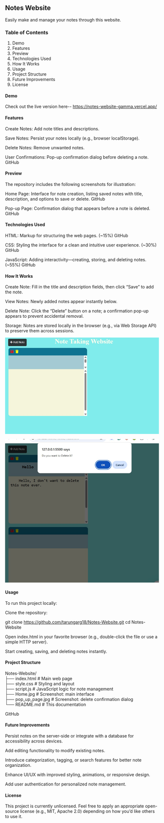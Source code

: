 ## Notes Website

Easily make and manage your notes through this website.

### Table of Contents
1. Demo
2. Features
3. Preview
4. Technologies Used
5. How It Works
6. Usage
7. Project Structure
8. Future Improvements
9. License

#### Demo
Check out the live version here-- https://notes-website-gamma.vercel.app/

#### Features
Create Notes: Add note titles and descriptions.

Save Notes: Persist your notes locally (e.g., browser localStorage).

Delete Notes: Remove unwanted notes.

User Confirmations: Pop-up confirmation dialog before deleting a note. 
GitHub

#### Preview

The repository includes the following screenshots for illustration:

Home Page: Interface for note creation, listing saved notes with title, description, and options to save or delete. 
GitHub

Pop-up Page: Confirmation dialog that appears before a note is deleted. 
GitHub

#### Technologies Used

HTML: Markup for structuring the web pages. (~15%) 
GitHub

CSS: Styling the interface for a clean and intuitive user experience. (~30%) 
GitHub

JavaScript: Adding interactivity—creating, storing, and deleting notes. (~55%) 
GitHub

#### How It Works

Create Note: Fill in the title and description fields, then click “Save” to add the note.

View Notes: Newly added notes appear instantly below.

Delete Note: Click the “Delete” button on a note; a confirmation pop-up appears to prevent accidental removal.

Storage: Notes are stored locally in the browser (e.g., via Web Storage API) to preserve them across sessions.


![Home page Include notes Title, discription, Save and delete option](https://github.com/tarungarg18/Notes-Website/blob/main/Home.jpg)

![Pop up page for confirmation](pop_up_page.jpg)

#### Usage

To run this project locally:

Clone the repository:

git clone https://github.com/tarungarg18/Notes-Website.git
cd Notes-Website


Open index.html in your favorite browser (e.g., double-click the file or use a simple HTTP server).

Start creating, saving, and deleting notes instantly.

#### Project Structure
Notes-Website/
<br>
├── index.html         # Main web page
<br>
├── style.css          # Styling and layout
<br>
├── script.js          # JavaScript logic for note management
<br>
├── Home.jpg           # Screenshot: main interface
<br>
├── pop_up_page.jpg    # Screenshot: delete confirmation dialog
<br>
└── README.md          # This documentation
<br>


GitHub

#### Future Improvements

Persist notes on the server-side or integrate with a database for accessibility across devices.

Add editing functionality to modify existing notes.

Introduce categorization, tagging, or search features for better note organization.

Enhance UI/UX with improved styling, animations, or responsive design.

Add user authentication for personalized note management.

#### License

This project is currently unlicensed. Feel free to apply an appropriate open-source license (e.g., MIT, Apache 2.0) depending on how you’d like others to use it.
